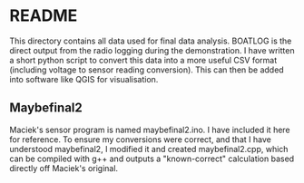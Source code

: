 # README
This directory contains all data used for final data analysis. BOATLOG is the direct output from the radio logging during the demonstration. I have written a short python script to convert this data into a more useful CSV format (including voltage to sensor reading conversion). This can then be added into software like QGIS for visualisation.

## Maybefinal2
Maciek's sensor program is named maybefinal2.ino. I have included it here for reference. To ensure my conversions were correct, and that I have understood maybefinal2, I modified it and created maybefinal2.cpp, which can be compiled with g++ and outputs a "known-correct" calculation based directly off Maciek's original.
